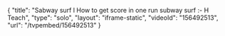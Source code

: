 {
    "title": "Sabway surf l How to get score in one run subway surf :- H Teach",
    "type": "solo",
    "layout": "iframe-static",
    "videoId": "156492513",
    "url": "\/tvpembed\/156492513"
}
